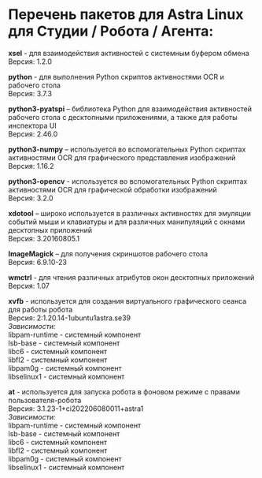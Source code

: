 # Перечень пакетов для Astra Linux для Cтудии / Pобота / Агента:

**xsel** - для взаимодействия активностей с системным буфером обмена  
Версия: 1.2.0

**python** - для выполнения Python скриптов активностями OCR и рабочего стола  
Версия: 3.7.3

**python3-pyatspi** – библиотека Python для взаимодействия активностей рабочего стола с десктопными приложениями, а также для работы инспектора UI  
Версия: 2.46.0

**python3-numpy** – используется во вспомогательных Python скриптах активностями OCR для графического представления изображений  
Версия: 1.16.2

**python3-opencv** - используется во вспомогательных Python скриптах активностями OCR для графической обработки изображений  
Версия: 3.2.0

**xdotool** – широко используется в различных активностях для эмуляции событий мыши и клавиатуры и для различных манипуляций с окнами десктопных приложений  
Версия: 3.20160805.1

**ImageMagick** – для получения скриншотов рабочего стола  
Версия: 6.9.10-23

**wmctrl** - для чтения различных атрибутов окон десктопных приложений  
Версия: 1.07

**xvfb** - используется для создания виртуального графического сеанса для работы робота  
Версия: 2:1.20.14-1ubuntu1astra.se39  
*Зависимости:*  
libpam-runtime - системный компонент  
lsb-base - системный компонент  
libc6 - системный компонент  
libfl2 - системный компонент  
libpam0g - системный компонент  
libselinux1 - системный компонент  

**at** - используется для запуска робота в фоновом режиме с правами пользователя-робота  
Версия: 3.1.23-1+ci202206080011+astra1  
*Зависимости:*  
libpam-runtime - системный компонент  
lsb-base - системный компонент  
libc6 - системный компонент  
libfl2 - системный компонент  
libpam0g - системный компонент  
libselinux1 - системный компонент  
